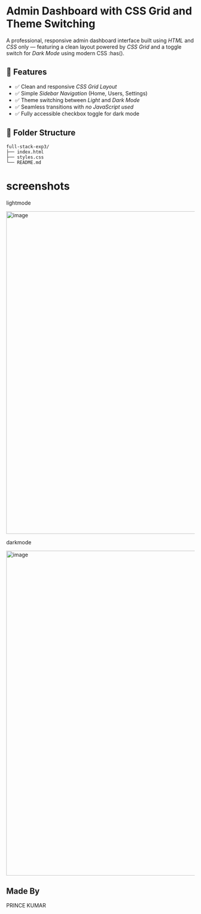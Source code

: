 # Admin Dashboard with CSS Grid and Theme Switching

A professional, responsive admin dashboard interface built using *HTML* and *CSS* only — featuring a clean layout powered by *CSS Grid* and a toggle switch for *Dark Mode* using modern CSS :has().

## 🌟 Features

- ✅ Clean and responsive *CSS Grid Layout*
- ✅ Simple *Sidebar Navigation* (Home, Users, Settings)
- ✅ Theme switching between *Light* and *Dark Mode*
- ✅ Seamless transitions with *no JavaScript used*
- ✅ Fully accessible checkbox toggle for dark mode

## 📁 Folder Structure
```
full-stack-exp3/
├── index.html
├── styles.css
└── README.md
```

# screenshots

lightmode

<img width="1919" height="860" alt="image" src="https://github.com/user-attachments/assets/ed181de8-30b1-4251-a3cd-c81bb034583d" />

darkmode

<img width="1919" height="866" alt="image" src="https://github.com/user-attachments/assets/b03ae18b-287f-4544-8278-f7af25f55cc6" />

## Made By 
PRINCE KUMAR
